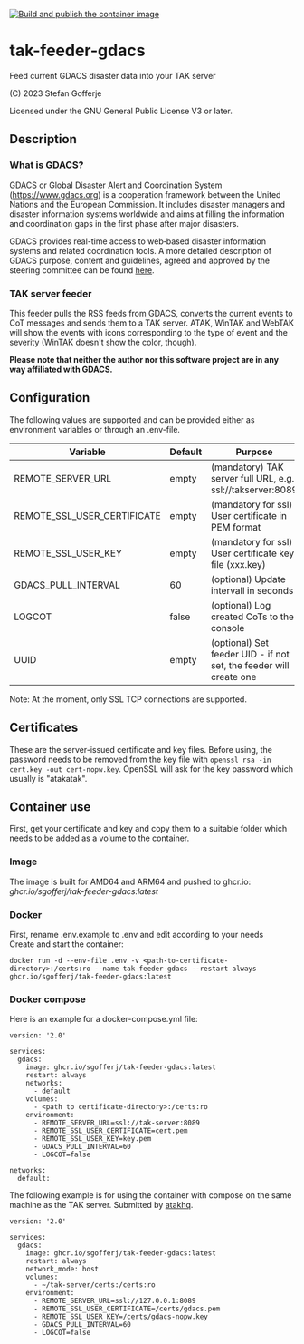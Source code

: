 [![Build and publish the container image](https://github.com/sgofferj/tak-feeder-gdacs/actions/workflows/actions.yml/badge.svg)](https://github.com/sgofferj/tak-feeder-gdacs/actions/workflows/actions.yml)

# tak-feeder-gdacs
Feed current GDACS disaster data into your TAK server

(C) 2023 Stefan Gofferje

Licensed under the GNU General Public License V3 or later.

## Description
### What is GDACS?
GDACS or Global Disaster Alert and Coordination System (https://www.gdacs.org) is a cooperation framework between the United Nations and the European Commission. It includes disaster managers and disaster information systems worldwide and aims at filling the information and coordination gaps in the first phase after major disasters.

GDACS provides real-time access to web‐based disaster information systems and related coordination tools.
A more detailed description of GDACS purpose, content and guidelines, agreed and approved by the steering committee can be found [here](https://www.gdacs.org/Documents/GDACS%20Guidelines%202014_-_FINAL.PDF).


### TAK server feeder
This feeder pulls the RSS feeds from GDACS, converts the current events to CoT messages and sends them to a TAK server. ATAK, WinTAK and WebTAK will show the events with icons corresponding to the type of event and the severity (WinTAK doesn't show the color, though).

**Please note that neither the author nor this software project are in any way affiliated with GDACS.**
## Configuration
The following values are supported and can be provided either as environment variables or through an .env-file.

| Variable | Default | Purpose |
|----------|---------|---------|
| REMOTE_SERVER_URL | empty | (mandatory) TAK server full URL, e.g. ssl://takserver:8089 |
| REMOTE_SSL_USER_CERTIFICATE | empty | (mandatory for ssl) User certificate in PEM format |
| REMOTE_SSL_USER_KEY | empty | (mandatory for ssl) User certificate key file (xxx.key) |
| GDACS_PULL_INTERVAL | 60 | (optional) Update intervall in seconds |
| LOGCOT | false | (optional) Log created CoTs to the console |
| UUID | empty | (optional) Set feeder UID - if not set, the feeder will create one |

Note: At the moment, only SSL TCP connections are supported.
## Certificates
These are the server-issued certificate and key files. Before using, the password needs to be removed from the key file with `openssl rsa -in cert.key -out cert-nopw.key`. OpenSSL will ask for the key password which usually is "atakatak".

## Container use
First, get your certificate and key and copy them to a suitable folder which needs to be added as a volume to the container.
### Image
The image is built for AMD64 and ARM64 and pushed to ghcr.io: *ghcr.io/sgofferj/tak-feeder-gdacs:latest*
### Docker
First, rename .env.example to .env and edit according to your needs \
Create and start the container:
```
docker run -d --env-file .env -v <path-to-certificate-directory>:/certs:ro --name tak-feeder-gdacs --restart always ghcr.io/sgofferj/tak-feeder-gdacs:latest
```

### Docker compose
Here is an example for a docker-compose.yml file:
```
version: '2.0'

services:
  gdacs:
    image: ghcr.io/sgofferj/tak-feeder-gdacs:latest
    restart: always
    networks:
      - default
    volumes:
      - <path to certificate-directory>:/certs:ro
    environment:
      - REMOTE_SERVER_URL=ssl://tak-server:8089
      - REMOTE_SSL_USER_CERTIFICATE=cert.pem
      - REMOTE_SSL_USER_KEY=key.pem
      - GDACS_PULL_INTERVAL=60
      - LOGCOT=false

networks:
  default:
```
The following example is for using the container with compose on the same machine as the TAK server. Submitted by [atakhq](https://github.com/atakhq).

```
version: '2.0'

services:
  gdacs:
    image: ghcr.io/sgofferj/tak-feeder-gdacs:latest
    restart: always
    network_mode: host
    volumes:
      - ~/tak-server/certs:/certs:ro
    environment:
      - REMOTE_SERVER_URL=ssl://127.0.0.1:8089
      - REMOTE_SSL_USER_CERTIFICATE=/certs/gdacs.pem
      - REMOTE_SSL_USER_KEY=/certs/gdacs-nopw.key
      - GDACS_PULL_INTERVAL=60
      - LOGCOT=false
```
